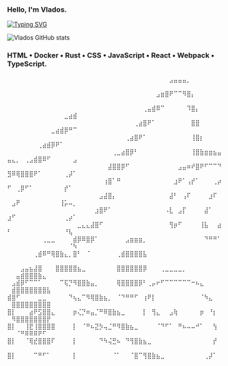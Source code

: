 ### Hello, I'm Vlados.
[![Typing SVG](https://readme-typing-svg.herokuapp.com?color=%2336BCF7&lines=Rust+TypeScript+JS+Bash)](https://git.io/typing-svg)


<!-- ![Vlados GitHub stats](https://github-readme-stats.vercel.app/api?username=Vladosdeadly&show_icons=true&theme=radical&hide=contribs,prs) -->


![Vlados GitHub stats](https://github-readme-stats.vercel.app/api?username=Vladosdeadly&show_icons=true&theme=radical&count_private=true)

### HTML • Docker • Rust • CSS • JavaScript • React • Webpack • TypeScript.

⠀⠀⠀⠀⠀⠀⠀⠀⠀⠀⠀⠀⠀⠀⠀⠀⠀⠀⠀⠀⠀⠀⠀⠀⠀⠀⠀⠀⠀⠀⠀⠀⠀⠀⠀⠀⠀⣠⣤⣤⣤⡀⠀⠀⠀⠀⠀⠀⠀⠀⠀⠀⠀⠀⠀⠀⠀⠀⠀⠀⠀⠀⠀⠀⠀
⠀⠀⠀⠀⠀⠀⠀⠀⠀⠀⠀⠀⠀⠀⠀⠀⠀⠀⠀⠀⠀⠀⠀⠀⠀⠀⠀⠀⠀⠀⠀⠀⠀⠀⣠⣶⣿⠟⠉⠉⠻⣿⡄⠀⠀⠀⠀⠀⠀⠀⠀⠀⠀⠀⠀⠀⠀⠀⠀⠀⠀⠀⠀⠀⠀
⠀⠀⠀⠀⠀⠀⠀⠀⠀⠀⠀⠀⠀⠀⠀⠀⠀⠀⠀⠀⠀⠀⠀⠀⠀⠀⠀⠀⠀⠀⠀⢀⣤⣾⠿⠉⠀⠀⠀⠀⠀⠹⣿⡄⠀⠀⠀⠀⠀⠀⠀⠀⠀⠀⠀⠀⠀⠀⠀⠀⠀⠀⣀⣴⣾
⠀⠀⠀⠀⠀⠀⠀⠀⠀⠀⠀⠀⠀⠀⠀⠀⠀⠀⠀⠀⠀⠀⠀⠀⠀⠀⠀⠀⠀⢀⣴⣿⠟⠁⠀⠀⠀⠀⠀⠀⠀⠀⣿⣿⠀⠀⠀⠀⠀⠀⠀⠀⠀⠀⠀⠀⠀⠀⠀⣀⣴⣾⡿⠛⠉
⠀⠀⠀⠀⠀⠀⠀⠀⠀⠀⠀⠀⠀⠀⠀⠀⠀⠀⠀⠀⠀⠀⠀⠀⠀⠀⠀⢀⣴⣿⠟⠁⠀⠀⠀⠀⠀⠀⠀⠀⠀⠀⢸⣿⡆⠀⠀⠀⠀⠀⠀⠀⠀⠀⠀⠀⢀⣴⣾⡿⠟⠁⠀⠀⠀
⠀⠀⠀⠀⠀⠀⠀⠀⠀⠀⠀⠀⠀⠀⠀⠀⠀⠀⠀⠀⠀⠀⠀⠀⢀⣀⣴⣿⡿⠃⠀⠀⠀⠀⠀⠀⠀⠀⠀⠀⠀⠀⢸⣿⣷⣶⣶⣦⣤⣤⣄⡀⠀⢀⣠⣾⣿⠿⠋⠀⠀⠀⠀⠀⣠
⠀⠀⠀⠀⠀⠀⠀⠀⠀⠀⠀⠀⠀⠀⠀⠀⠀⠀⠀⠀⠀⠀⠀⣼⣿⣿⡿⠋⠀⠀⠀⠀⠀⠀⠀⠀⠀⠀⠀⣠⣤⠶⠞⣿⠟⠋⠉⠉⠙⣻⠿⢿⣿⣿⣿⠟⠁⠀⠀⠀⠀⠀⢀⡼⠁
⠀⠀⠀⠀⠀⠀⠀⠀⠀⠀⠀⠀⠀⠀⠀⠀⠀⠀⠀⠀⠀⠀⢰⣿⠁⠛⠀⠀⠀⠀⠀⠀⠀⠀⠀⠀⠀⠀⣰⠟⠁⢠⡞⠁⠀⠀⠀⢀⡴⠋⠀⢀⡿⠋⠁⠀⠀⠀⠀⠀⠀⠀⡞⠁⠀
⠀⠀⠀⠀⠀⠀⠀⠀⠀⠀⠀⠀⠀⠀⠀⠀⠀⠀⠀⠀⠀⣠⣼⣿⡄⠀⠀⠀⠀⠀⠀⠀⠀⠀⠀⠀⠀⣼⠃⠀⢠⠏⠀⠀⠀⠀⣰⠏⠀⠀⣠⠟⠀⠀⠀⠀⠀⠀⠀⠀⠀⢸⡥⠤⡀
⠀⠀⠀⠀⠀⠀⠀⠀⠀⠀⠀⠀⠀⠀⠀⠀⠀⠀⠀⠀⣰⣿⠟⠁⠀⠀⠀⠀⠀⠀⠀⠀⠀⠀⠀⠀⠠⣇⠀⣠⡏⠀⠀⠀⠀⣼⠁⠀⠀⣰⠋⠀⠀⠀⠀⠀⠀⠀⠀⠀⠀⠀⢀⡴⠁
⠀⠀⠀⠀⠀⠀⠀⠀⠀⠀⠀⠀⠀⠀⠀⠀⣀⣄⣄⣼⣿⠋⠀⠀⠀⠀⠀⠀⠀⠀⠀⠀⠀⠀⠀⠀⠀⢻⡶⠋⠀⠀⠀⠀⢸⣧⠀⠀⣴⠃⠀⠀⠀⠀⠀⠀⠀⠀⠀⠀⠀⠀⠘⢧⠀
⠀⠀⠀⠀⠀⠀⠀⠀⢀⣀⣀⠀⠀⠀⠀⣾⡿⠿⣿⡿⠁⠀⠀⠀⠀⠀⠀⣠⣶⣶⣶⡀⠀⠀⠀⠀⠀⠀⠀⠀⠀⠀⠀⠀⠀⠙⠛⠛⠁⠀⠀⠀⠀⠀⠀⠀⠀⠀⠀⠀⠀⠀⠀⠈⠳
⠀⠀⠀⠀⠀⠀⢀⣾⠿⠛⢿⣿⣷⣄⡀⣿⠃⠀⠈⠀⠀⠀⠀⠀⠀⢀⣾⣿⣿⣿⣿⣧⠀⠀⠀⠀⠀⠀⠀⠀⠀⠀⠀⠀⠀⠀⠀⠀⠀⠀⠀⠀⠀⠀⠀⠀⠀⠀⠀⠀⠀⠀⠀⠀⠀
⠀⠀⠀⣠⣤⣦⣼⣿⠀⠀⠀⣿⣿⣿⣿⣿⣦⣀⠀⠀⠀⠀⠀⠀⠀⣿⣿⣿⣿⣿⣿⡿⠀⠀⠀⢀⣀⣀⣀⣀⡀⠀⠀⠀⠀⠀⠀⠀⠀⠀⠀⣤⣾⣿⣿⣿⣷⣄⠀⠀⠀⠀⠀⠀⠀
⠀⣠⣾⡿⠋⠉⠉⠁⠀⠀⠀⠀⠉⢯⡙⠻⣿⣿⣷⣤⡀⠀⠀⠀⠀⢿⣿⣿⣿⣿⡿⠃⢀⡤⠖⠋⠉⠉⠉⠉⠉⠉⠒⠦⣄⠀⠀⠀⠀⠀⣾⣿⣿⣿⣿⣿⣿⣿⣧⠀⠀⠀⠀⠀⠀
⣾⣿⠋⠀⠀⠀⠀⣀⣀⠀⠀⠀⠀⠀⠙⢦⣄⠉⠻⢿⣿⣷⣦⡀⠀⠈⠙⠛⠛⠋⠀⢰⠟⡇⠀⠀⠀⠀⠀⠀⠀⠀⠀⠀⠈⠳⣄⠀⠀⠀⣿⣿⣿⣿⣿⣿⣿⣿⣿⠀⠀⠀⠀⠀⠀
⣿⡇⠀⠀⠀⣴⠟⣫⣿⣿⣄⠀⠀⠀⠀⡶⢌⡙⠶⣤⡈⠛⠿⣿⣷⣦⣀⠀⠀⠀⠀⡇⠀⢻⣄⠀⠀⣠⢷⠀⠀⠀⠀⠀⡶⠀⠘⡆⠀⠀⠻⣿⣿⣿⣿⣿⣿⣿⡟⠀⠀⠀⠀⠀⠀
⣿⡇⠀⠀⢸⣟⢸⣿⣿⣿⣿⠀⠀⠀⠀⡇⠀⠈⠛⠦⣝⡳⢤⣈⠛⠻⣿⣷⣦⣀⠀⠀⠀⠀⠈⠙⠋⠁⠀⠛⠦⠤⠤⠚⠁⠀⠀⢳⠀⠀⠀⠈⠛⠿⠿⠿⠟⠋⠀⠀⠀⠀⠀⠀⠀
⣿⡇⠀⠀⠈⢿⣞⣿⣿⣿⠏⠀⠀⠀⠀⡇⠀⠀⠀⠀⠀⠙⠳⢬⣛⠦⠀⠙⢻⣿⣷⣦⣀⠀⠀⠀⠀⠀⠀⠀⠀⠀⠀⠀⠀⠀⠀⡞⠀⠀⠀⠀⠀⠀⠀⠀⠀⠀⠀⠀⠀⠀⠀⠀⠀
⣿⡇⠀⠀⠀⠀⠉⠛⠋⠁⠀⠀⠀⠀⠀⡇⠀⠀⠀⠀⠀⠀⠀⠀⠈⠁⠀⠀⠈⣿⠉⢻⣿⣷⣦⣀⠀⠀⠀⠀⠀⠀⠀⠀⠀⢀⡼⠁⠀⠀⠀⠀⠀⠀⠀⠀⠀⠀⠀⠀⠀⠀⠀⠀⠀
⠀⠀⠀⠀⠀⠀⠀⠀⠀⠀

<!--
**Vladosdeadly/Vladosdeadly** is a ✨ _special_ ✨ repository because its `README.md` (this file) appears on your GitHub profile.

Here are some ideas to get you started:

- 🔭 I’m currently working on ...
- 🌱 I’m currently learning ...
- 👯 I’m looking to collaborate on ...
- 🤔 I’m looking for help with ...
- 💬 Ask me about ...
- 📫 How to reach me: ...
- 😄 Pronouns: ...
- ⚡ Fun fact: ...
-->
